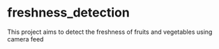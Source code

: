 # freshness_detection
This project aims to detect the freshness of fruits and vegetables using camera feed 
